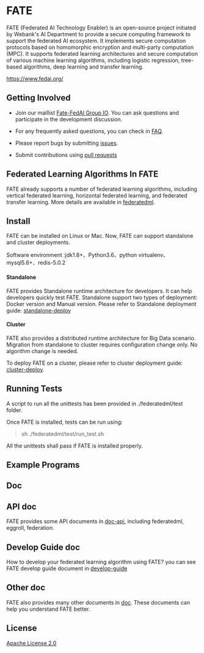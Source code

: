 # FATE
FATE (Federated AI Technology Enabler) is an open-source project initiated by Webank's AI Department to provide a secure computing framework to support the federated AI ecosystem. It implements secure computation protocols based on homomorphic encryption and multi-party computation (MPC). It supports federated learning architectures and secure computation of various machine learning algorithms, including logistic regression, tree-based algorithms, deep learning and transfer learning.


<https://www.fedai.org/>

## Getting Involved

*  Join our maillist [Fate-FedAI Group IO](https://groups.io/g/Fate-FedAI). You can ask questions and participate in the development discussion.

*  For any frequently asked questions, you can check in [FAQ](https://github.com/WeBankFinTech/FATE/wiki).  

*  Please report bugs by submitting [issues](https://github.com/WeBankFinTech/FATE/issues). 

*  Submit contributions using [pull requests](https://github.com/WeBankFinTech/FATE/pulls)


## Federated Learning Algorithms In FATE
FATE already supports a number of federated learning algorithms, including vertical federated learning, horizontal federated learning, and federated transfer learning. More details are available in [federatedml](./federatedml).


## Install
FATE can be installed on Linux or Mac. Now, FATE can support standalone and cluster deployments.

Software environment :jdk1.8+、Python3.6、python virtualenv、mysql5.6+、redis-5.0.2

#### Standalone
FATE provides Standalone runtime architecture for developers. It can help developers quickly test FATE. Standalone support two types of deployment: Docker version and Manual version. Please refer to Standalone deployment guide: [standalone-deploy](./standalone-deploy/)

#### Cluster
FATE also provides a distributed runtime architecture for Big Data scenario. Migration from standalone to cluster requires configuration change only. No algorithm change is needed. 

To deploy FATE on a cluster, please refer to cluster deployment guide: [cluster-deploy](./cluster-deploy). 

## Running Tests

A script to run all the unittests has been provided in ./federatedml/test folder. 

Once FATE is installed, tests can be run using:

> sh ./federatedml/test/run_test.sh

All the unittests shall pass if FATE is installed properly. 

## Example Programs


## Doc
## API doc
FATE provides some API documents in [doc-api](./doc/api/), including federatedml, eggroll, federation.
## Develop Guide doc
How to develop your federated learning algorithm using FATE? you can see FATE develop guide document in [develop-guide](./doc/develop_guide.md)
## Other doc
FATE also provides many other documents in [doc](./doc/). These documents can help you understand FATE better. 
## License
[Apache License 2.0](LICENSE)

